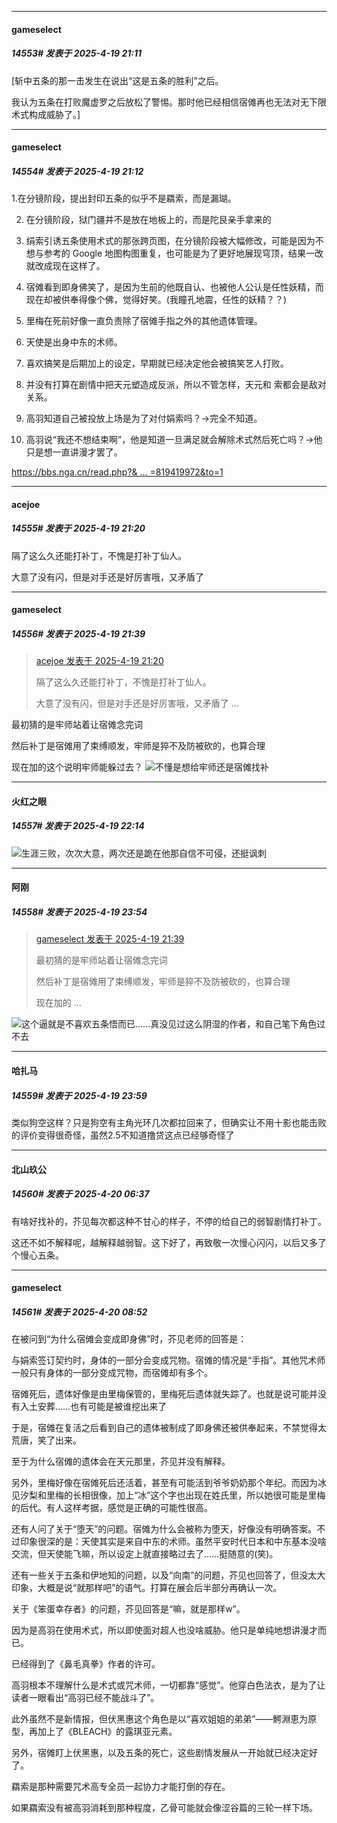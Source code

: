 ﻿
*****

####  gameselect  
##### 14553#       发表于 2025-4-19 21:11

[斩中五条的那一击发生在说出“这是五条的胜利”之后。

我认为五条在打败魔虚罗之后放松了警惕。那时他已经相信宿傩再也无法对无下限术式构成威胁了。]

*****

####  gameselect  
##### 14554#       发表于 2025-4-19 21:12

1.在分镜阶段，提出封印五条的似乎不是羂索，而是漏瑚。

2. 在分镜阶段，狱门疆并不是放在地板上的，而是陀艮亲手拿来的

3. 绢索引诱五条使用术式的那张跨页图，在分镜阶段被大幅修改，可能是因为不想与参考的 Google 地图构图重复，也可能是为了更好地展现穹顶，结果一改就改成现在这样了。

4. 宿傩看到即身佛笑了，是因为生前的他既自认、也被他人公认是任性妖精，而现在却被供奉得像个佛，觉得好笑。(我瞳孔地震，任性的妖精？？)

5. 里梅在死前好像一直负责除了宿傩手指之外的其他遗体管理。

6. 天使是出身中东的术师。

7. 喜欢搞笑是后期加上的设定，早期就已经决定他会被搞笑艺人打败。

8. 并没有打算在剧情中把天元塑造成反派，所以不管怎样，天元和 索都会是敌对关系。

9. 高羽知道自己被投放上场是为了对付娟索吗？→完全不知道。

10. 高羽说“我还不想结束啊”，他是知道一旦满足就会解除术式然后死亡吗？→他只是想一直讲漫才罢了。

[https://bbs.nga.cn/read.php?&amp; ... =819419972&amp;to=1](https://bbs.nga.cn/read.php?&amp;tid=40274460&amp;pid=819419972&amp;to=1)


*****

####  acejoe  
##### 14555#       发表于 2025-4-19 21:20

隔了这么久还能打补丁，不愧是打补丁仙人。

大意了没有闪，但是对手还是好厉害哦，又矛盾了


*****

####  gameselect  
##### 14556#       发表于 2025-4-19 21:39

<blockquote><a href="httphttps://stage1st.com/2b/forum.php?mod=redirect&amp;goto=findpost&amp;pid=67739499&amp;ptid=1717712" target="_blank">acejoe 发表于 2025-4-19 21:20</a>

隔了这么久还能打补丁，不愧是打补丁仙人。

大意了没有闪，但是对手还是好厉害哦，又矛盾了 ...</blockquote>
最初猜的是牢师站着让宿傩念完词

然后补丁是宿傩用了束缚顺发，牢师是猝不及防被砍的，也算合理

现在加的这个说明牢师能躲过去？
<img src="https://static.stage1st.com/image/smiley/face2017/001.png" referrerpolicy="no-referrer">不懂是想给牢师还是宿傩找补


*****

####  火红之眼  
##### 14557#       发表于 2025-4-19 22:14

<img src="https://static.stage1st.com/image/smiley/face2017/067.png" referrerpolicy="no-referrer">生涯三败，次次大意，两次还是跪在他那自信不可侵，还挺讽刺


*****

####  阿刚  
##### 14558#       发表于 2025-4-19 23:54

<blockquote><a href="httphttps://stage1st.com/2b/forum.php?mod=redirect&amp;goto=findpost&amp;pid=67739537&amp;ptid=1717712" target="_blank">gameselect 发表于 2025-4-19 21:39</a>

最初猜的是牢师站着让宿傩念完词

然后补丁是宿傩用了束缚顺发，牢师是猝不及防被砍的，也算合理

现在加的 ...</blockquote>
<img src="https://static.stage1st.com/image/smiley/face2017/004.gif" referrerpolicy="no-referrer">这个逼就是不喜欢五条悟而已……真没见过这么阴湿的作者，和自己笔下角色过不去


*****

####  哈扎马  
##### 14559#       发表于 2025-4-19 23:59

类似狗空这样？只是狗空有主角光环几次都拉回来了，但确实让不用十影也能击败的评价变得很奇怪，虽然2.5不知道撸贷这点已经够奇怪了


*****

####  北山玖公  
##### 14560#       发表于 2025-4-20 06:37

有啥好找补的，芥见每次都这种不甘心的样子，不停的给自己的弱智剧情打补丁。

这还不如不解释呢，越解释越弱智。这下好了，再致敬一次慢心闪闪，以后又多了个慢心五条。


*****

####  gameselect  
##### 14561#       发表于 2025-4-20 08:52

在被问到“为什么宿傩会变成即身佛”时，芥见老师的回答是：

与娟索签订契约时，身体的一部分会变成咒物。宿傩的情况是“手指”。其他咒术师一般只有身体的一部分变成咒物，而宿傩却有多个。

宿傩死后，遗体好像是由里梅保管的，里梅死后遗体就失踪了。也就是说可能并没有入土安葬……也有可能是被谁挖出来了

于是，宿傩在复活之后看到自己的遗体被制成了即身佛还被供奉起来，不禁觉得太荒唐，笑了出来。

至于为什么宿傩的遗体会在天元那里，芥见并没有解释。

另外，里梅好像在宿傩死后还活着，甚至有可能活到爷爷奶奶那个年纪。而因为冰见汐梨和里梅的长相很像，加上“冰”这个字也出现在姓氏里，所以她很可能是里梅的后代。有人这样考据，感觉是正确的可能性很高。

还有人问了关于“堕天”的问题。宿傩为什么会被称为堕天，好像没有明确答案。不过印象很深的是：天使其实是来自中东的术师。虽然平安时代日本和中东基本没啥交流，但天使能飞嘛，所以设定上就直接略过去了……挺随意的(笑)。

还有一些关于五条和伊地知的问题，以及“向南”的问题，芥见也回答了，但没太大印象，大概是说“就那样吧”的语气。打算在展会后半部分再确认一次。

关于《笨蛋幸存者》的问题，芥见回答是“嘛，就是那样w”。

因为是高羽在使用术式，所以即使面对超人也没啥威胁。他只是单纯地想讲漫才而已。

已经得到了《鼻毛真拳》作者的许可。

高羽根本不理解什么是术式或咒术师，一切都靠“感觉”。他穿白色法衣，是为了让读者一眼看出“高羽已经不能战斗了”。

此外虽然不是新情报，但伏黑惠这个角色是以“喜欢姐姐的弟弟”——鰐淵恵为原型，再加上了《BLEACH》的露琪亚元素。

另外，宿傩盯上伏黑惠，以及五条的死亡，这些剧情发展从一开始就已经决定好了。

羂索是那种需要咒术高专全员一起协力才能打倒的存在。

如果羂索没有被高羽消耗到那种程度，乙骨可能就会像涩谷篇的三轮一样下场。

